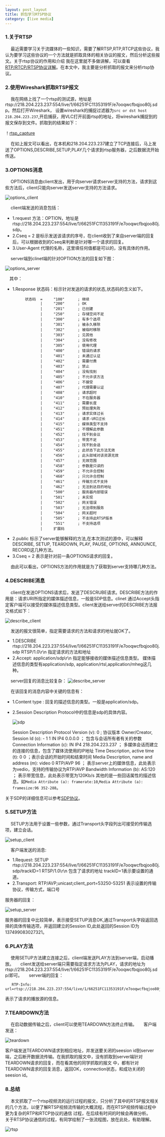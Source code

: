 ```yaml
---
layout: post_layout
title: 抓包学习RTSP协议
category: [live media]
---
```


### 1.关于RTSP
&ensp;&ensp; 最近需要学习关于流媒体的一些知识，需要了解RTSP,RTP,RTCP这些协议，我认为要学习这些协议的一个方法就是抓取具体的相关协议的报文，然后分析这些报文。关于rtsp协议的作用和介绍
我在这里就不多做讲解，可以查看[RTP/RTCP/RTSP协议详解](http://taishanmayi.github.io/live%20media/2016/03/24/rtsp.html)。在本文中，我主要是分析抓取的报文来分析rtsp协议。  

### 2.使用Wireshark抓取RTSP报文
&ensp;&ensp; 我在网络上找了一个rtsp的测试源，地址是rtsp://218.204.223.237:554/live/1/66251FC11353191F/e7ooqwcfbqjoo80j.sdp。然后打开Wireshark，
设置wireshark的捕捉过滤器为`src or dst host 218.204.223.237`,开启捕获，用VLC打开前面rtsp的地址，将wireshark捕捉到的报文保存到文件。抓取到的结果如下： 

！[rtsp_capture](https://github.com/taishanmayi/taishanmayi.github.io/raw/master/assets/img/rtsp/rtsp_capture.png)

&ensp;&ensp; 在如上报文可以看出，在本机和218.204.223.237建立了TCP连接后，马上发送了OPTIONS,DESCRIBE,SETUP,PLAY几个请求到rtsp服务器，之后数据流开始传送。

### 3.OPTIONS消息
&ensp;&ensp; OPTIONS消息由client发出，用于向server请求server支持的方法，请求到这些方法后，client只能向server发送server支持的方法请求。

![options_client](https://github.com/taishanmayi/taishanmayi.github.io/raw/master/assets/img/rtsp/rtsp_option.png)

&ensp;&ensp; client端发送的消息包括：

+ 1.request 方法：OPTION，地址是rtsp://218.204.223.237:554/live/1/66251FC11353191F/e7ooqwcfbqjoo80j.sdp。
+ 2.Cseq = 2   是标示发送该请求的序号，在client收到了来自server端的回复后，可以根据收到的Cseq来判断是针对哪一个请求的回复。
+ 3.User-Agent 代理的名称，这里填任何值都是可以的，没有具体的作用。  

&ensp;&ensp; server端到clinet端的针对OPTION方法的回复如下图： 

![options_server](https://github.com/taishanmayi/taishanmayi.github.io/raw/master/assets/img/rtsp/rtsp_OPTIONS_server.png)

&ensp;&ensp;其中：

+ 1.Response 状态码：标示针对发送的请求的状态,状态码的含义如下。  

```
         状态码  =     "100"      ; 继续
                |     "200"      ; OK
                |     "201"      ; 已创建
                |     "250"      ; 存储空间不足
                |     "300"      ; 有多个选项
                |     "301"      ; 被永久移除
                |     "302"      ; 被临时移除
                |     "303"      ; 见其他
                |     "304"      ; 没有修改
                |     "305"      ; 使用代理
                |     "400"      ; 错误的请求
                |     "401"      ; 未通过认证
                |     "402"      ; 需要付费
                |     "403"      ; 禁止
                |     "404"      ; 没有找到
                |     "405"      ; 不允许该方法
                |     "406"      ; 不接受
                |     "407"      ; 代理需要认证
                |     "408"      ; 请求超时
                |     "410"      ; 不在服务器
                |     "411"      ; 需要长度
                |     "412"      ; 预处理失败
                |     "413"      ; 请求实体过长
                |     "414"      ; 请求-URI过长
                |     "415"      ; 媒体类型不支持
                |     "451"      ; 不理解此参数
                |     "452"      ; 找不到会议
                |     "453"      ; 带宽不足
                |     "454"      ; 找不到会话
                |     "455"      ; 此状态下此方法无效
                |     "456"      ; 此头部域对该资源无效
                |     "457"      ; 无效范围
                |     "458"      ; 参数是只读的
                |     "459"      ; 不允许合控制
                |     "460"      ; 只允许合控制
                |     "461"      ; 传输方式不支持
                |     "462"      ; 无法到达目的地址
                |     "500"      ; 服务器内部错误
                |     "501"      ; 未实现
                |     "502"      ; 网关错误
                |     "503"      ; 无法得到服务
                |     "504"      ; 网关超时
                |     "505"      ; 不支持此RTSP版本
                |     "551"      ; 不支持选项
                |     扩展码
```
+ 2.public 标示了server能够解释的方法,在本次测试的源中，可以解释DESCRIBE, SETUP, TEARDOWN, PLAY, PAUSE, OPTIONS, ANNOUNCE, RECORD这几种方法。
+ 3.Cseq = 2 表示是针对前一条OPTIONS请求的回复。

&ensp;&ensp; 由此可以看出，OPTIONS方法的作用就是为了获取到server支持哪几种方法。

### 4.DESCRIBE消息
&ensp;&ensp; client在发送OPTIONS请求后，发送了DESCRUBE请求。DESCRIBE方法的作用是：请求URI所指定的媒体描述信息，一般是SDP信息。clinet
通过Accept头指定客户端可以接受的媒体描述信息类型。client发送给server的DESCRIBE方法报文格式如下：

![describe_client](https://github.com/taishanmayi/taishanmayi.github.io/raw/master/assets/img/rtsp/rtsp_describe_client.png)

&ensp;&ensp; 发送的报文很简单，指定需要请求的方法和请求的地址就OK了。

+ 1.DESCRIBE rtsp://218.204.223.237:554/live/1/66251FC11353191F/e7ooqwcfbqjoo80j.sdp RTSP/1.0\r\n  指定请求的方法和地址
+ 2.Accept: application/sdp\r\n 指定能够接收的媒体描述信息类型。 媒体描述信息的类型有application/sdp, application/rtsl,application/mheg这几种。

&ensp;&ensp; server回复的消息比较复杂：
![describe_server](https://github.com/taishanmayi/taishanmayi.github.io/raw/master/assets/img/rtsp/rtsp_describe_server_2.png)

&ensp;&ensp; 在该回复的消息内容中关键的信息有：

+ 1.Content type : 回复的描述信息的类型。一般是application/sdp。
+ 2.Session Description Protocol中的信息是sdp的具体内容。 

    ![sdp](https://github.com/taishanmayi/taishanmayi.github.io/raw/master/assets/img/rtsp/rtsp_dsp.png)

    Session Description Protocol Version (v): 0  ; 协议版本
    Owner/Creator, Session Id (o): - 1 1 IN IP4 0.0.0.0 ； 包含与会话所有者有关的参数
    Connection Information (c): IN IP4 218.204.223.237 ； 多媒体会话而建立的连接的信息，包含了媒体流使用的IP地址
    Time Description, active time (t): 0 0 ；表示会话的开始时间和结束时间
    Media Description, name and address (m): video 0 RTP/AVP 96 ； 表示server上的媒体信息，此处表示为vedio，支持的传输协议为RTP/AVP
    Bandwidth Information (b): AS:120 ； 表示带宽信息，此处表示带宽为120Kb/s
    其他的是一些回话属性的描述信息。如`Media Attribute (a): framerate:10`,`Media Attribute (a): framesize:96 352-288`。

关于SDP的详细信息可以参考[SDP协议](http://blog.csdn.net/haidonglin/article/details/8727933)。

### 5.SETUP方法
&ensp;&ensp; SETUP方法用于设置一些参数，通过Transport头字段列出可接受的传输选项，建立会话。

![setup_client](https://github.com/taishanmayi/taishanmayi.github.io/raw/master/assets/img/rtsp/rtsp_setup.png)

&ensp;&ensp; 客户端发送的消息:

+ 1.Request: SETUP rtsp://218.204.223.237:554/live/1/66251FC11353191F/e7ooqwcfbqjoo80j.sdp/trackID=1 RTSP/1.0\r\n  包含了请求的地址 trackID=1表示要设置的通道。
+ 2.Transport: RTP/AVP;unicast;client_port=53250-53251  表示设置的传输协议，传输方式，端口号

服务器的回复：

![setup_server](https://github.com/taishanmayi/taishanmayi.github.io/raw/master/assets/img/rtsp/rtsp_setup_server.png)

服务器的回复中比较简单，表示接受SETUP消息OK,通过Transport头字段返回选择的具体传输选项，并返回建立的Session ID,此处返回的Session ID为137499083027321。

### 6.PLAY方法
&ensp;&ensp; 使用SETUP方法建立连接之后，client端发送PLAY方法到server端，启动播放。
&ensp;&ensp; client发送给server端只需要指定请求方法为PLAY，请求的地址为rtsp://218.204.223.237:554/live/1/66251FC11353191F/e7ooqwcfbqjoo80j.sdp/即可。
&ensp;&ensp; server端的回复：
```
   RTP-Info: url=rtsp://218.204.223.237:554/live/1/66251FC11353191F/e7ooqwcfbqjoo80j.sdp/trackID=1;seq=0;rtptime=0\r\n
```
表示了请求的播放源的信息。

### 7.TEARDOWN方法
&ensp;&ensp; 在启动数据传输之后，client可以使用TEARDOWN方法终止传输。
&ensp;&ensp; 客户端发送：

![teardown](https://github.com/taishanmayi/taishanmayi.github.io/raw/master/assets/img/rtsp/rtsp_teardown_client.png)

客户端发送TEARDOWN请求到相应地址，并发送要关闭的seesion id到server端，之后断开数据流传输。在我抓取的报文中，没有抓取到server端针对TEARDOWN请求的回复，而在看其他的同学抓取的报文
中，都有针对TEARDOWN请求的回复消息，返回OK，connection状态，和成功关闭的seesion id。

### 8.总结
&ensp;&ensp; 本文抓取了一个rtsp视频流的运行过程的报文，只分析了其中的RTSP报文相关的几个方法，以便了解RTSP视频流传输的大概流程，而在RTSP视频传输过程中更为复杂的RTP和RTCP协议的通信
过程，在后续有时间的时候会再做分析。
&ensp;&ensp; 关于RTSP协议通信的过程，有同学绘制了一张流程图，放在此处，有助理解。

![rtsp](https://github.com/taishanmayi/taishanmayi.github.io/raw/master/assets/img/rtsp/rtsp.jpg)